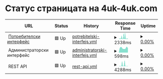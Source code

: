 # Статус страницата на 4uk-4uk.com

<!--start: status pages-->
<!-- This summary is generated by Upptime (https://github.com/upptime/upptime) -->
<!-- Do not edit this manually, your changes will be overwritten -->
<!-- prettier-ignore -->
| URL | Status | History | Response Time | Uptime |
| --- | ------ | ------- | ------------- | ------ |
| <img alt="" src="https://icons.duckduckgo.com/ip3/4uk-4uk.com.ico" height="13"> [Потребителски интерфейс](https://4uk-4uk.com) | 🟩 Up | [potrebitelski-interfejs.yml](https://github.com/4uk4uk/status-page/commits/HEAD/history/potrebitelski-interfejs.yml) | <details><summary><img alt="Response time graph" src="./graphs/potrebitelski-interfejs/response-time-week.png" height="20"> 2338ms</summary><br><a href="https://status.4uk-4uk.com/history/potrebitelski-interfejs"><img alt="Response time 1135" src="https://img.shields.io/endpoint?url=https%3A%2F%2Fraw.githubusercontent.com%2F4uk4uk%2Fstatus-page%2FHEAD%2Fapi%2Fpotrebitelski-interfejs%2Fresponse-time.json"></a><br><a href="https://status.4uk-4uk.com/history/potrebitelski-interfejs"><img alt="24-hour response time 645" src="https://img.shields.io/endpoint?url=https%3A%2F%2Fraw.githubusercontent.com%2F4uk4uk%2Fstatus-page%2FHEAD%2Fapi%2Fpotrebitelski-interfejs%2Fresponse-time-day.json"></a><br><a href="https://status.4uk-4uk.com/history/potrebitelski-interfejs"><img alt="7-day response time 2338" src="https://img.shields.io/endpoint?url=https%3A%2F%2Fraw.githubusercontent.com%2F4uk4uk%2Fstatus-page%2FHEAD%2Fapi%2Fpotrebitelski-interfejs%2Fresponse-time-week.json"></a><br><a href="https://status.4uk-4uk.com/history/potrebitelski-interfejs"><img alt="30-day response time 1135" src="https://img.shields.io/endpoint?url=https%3A%2F%2Fraw.githubusercontent.com%2F4uk4uk%2Fstatus-page%2FHEAD%2Fapi%2Fpotrebitelski-interfejs%2Fresponse-time-month.json"></a><br><a href="https://status.4uk-4uk.com/history/potrebitelski-interfejs"><img alt="1-year response time 1135" src="https://img.shields.io/endpoint?url=https%3A%2F%2Fraw.githubusercontent.com%2F4uk4uk%2Fstatus-page%2FHEAD%2Fapi%2Fpotrebitelski-interfejs%2Fresponse-time-year.json"></a></details> | <details><summary><a href="https://status.4uk-4uk.com/history/potrebitelski-interfejs">0.00%</a></summary><a href="https://status.4uk-4uk.com/history/potrebitelski-interfejs"><img alt="All-time uptime 28.64%" src="https://img.shields.io/endpoint?url=https%3A%2F%2Fraw.githubusercontent.com%2F4uk4uk%2Fstatus-page%2FHEAD%2Fapi%2Fpotrebitelski-interfejs%2Fuptime.json"></a><br><a href="https://status.4uk-4uk.com/history/potrebitelski-interfejs"><img alt="24-hour uptime 0.00%" src="https://img.shields.io/endpoint?url=https%3A%2F%2Fraw.githubusercontent.com%2F4uk4uk%2Fstatus-page%2FHEAD%2Fapi%2Fpotrebitelski-interfejs%2Fuptime-day.json"></a><br><a href="https://status.4uk-4uk.com/history/potrebitelski-interfejs"><img alt="7-day uptime 0.00%" src="https://img.shields.io/endpoint?url=https%3A%2F%2Fraw.githubusercontent.com%2F4uk4uk%2Fstatus-page%2FHEAD%2Fapi%2Fpotrebitelski-interfejs%2Fuptime-week.json"></a><br><a href="https://status.4uk-4uk.com/history/potrebitelski-interfejs"><img alt="30-day uptime 28.64%" src="https://img.shields.io/endpoint?url=https%3A%2F%2Fraw.githubusercontent.com%2F4uk4uk%2Fstatus-page%2FHEAD%2Fapi%2Fpotrebitelski-interfejs%2Fuptime-month.json"></a><br><a href="https://status.4uk-4uk.com/history/potrebitelski-interfejs"><img alt="1-year uptime 28.64%" src="https://img.shields.io/endpoint?url=https%3A%2F%2Fraw.githubusercontent.com%2F4uk4uk%2Fstatus-page%2FHEAD%2Fapi%2Fpotrebitelski-interfejs%2Fuptime-year.json"></a></details>
| <img alt="" src="https://icons.duckduckgo.com/ip3/null.ico" height="13"> Администраторски интерфейс | 🟩 Up | [administratorski-interfejs.yml](https://github.com/4uk4uk/status-page/commits/HEAD/history/administratorski-interfejs.yml) | <details><summary><img alt="Response time graph" src="./graphs/administratorski-interfejs/response-time-week.png" height="20"> 598ms</summary><br><a href="https://status.4uk-4uk.com/history/administratorski-interfejs"><img alt="Response time 645" src="https://img.shields.io/endpoint?url=https%3A%2F%2Fraw.githubusercontent.com%2F4uk4uk%2Fstatus-page%2FHEAD%2Fapi%2Fadministratorski-interfejs%2Fresponse-time.json"></a><br><a href="https://status.4uk-4uk.com/history/administratorski-interfejs"><img alt="24-hour response time 589" src="https://img.shields.io/endpoint?url=https%3A%2F%2Fraw.githubusercontent.com%2F4uk4uk%2Fstatus-page%2FHEAD%2Fapi%2Fadministratorski-interfejs%2Fresponse-time-day.json"></a><br><a href="https://status.4uk-4uk.com/history/administratorski-interfejs"><img alt="7-day response time 598" src="https://img.shields.io/endpoint?url=https%3A%2F%2Fraw.githubusercontent.com%2F4uk4uk%2Fstatus-page%2FHEAD%2Fapi%2Fadministratorski-interfejs%2Fresponse-time-week.json"></a><br><a href="https://status.4uk-4uk.com/history/administratorski-interfejs"><img alt="30-day response time 645" src="https://img.shields.io/endpoint?url=https%3A%2F%2Fraw.githubusercontent.com%2F4uk4uk%2Fstatus-page%2FHEAD%2Fapi%2Fadministratorski-interfejs%2Fresponse-time-month.json"></a><br><a href="https://status.4uk-4uk.com/history/administratorski-interfejs"><img alt="1-year response time 645" src="https://img.shields.io/endpoint?url=https%3A%2F%2Fraw.githubusercontent.com%2F4uk4uk%2Fstatus-page%2FHEAD%2Fapi%2Fadministratorski-interfejs%2Fresponse-time-year.json"></a></details> | <details><summary><a href="https://status.4uk-4uk.com/history/administratorski-interfejs">0.00%</a></summary><a href="https://status.4uk-4uk.com/history/administratorski-interfejs"><img alt="All-time uptime 28.64%" src="https://img.shields.io/endpoint?url=https%3A%2F%2Fraw.githubusercontent.com%2F4uk4uk%2Fstatus-page%2FHEAD%2Fapi%2Fadministratorski-interfejs%2Fuptime.json"></a><br><a href="https://status.4uk-4uk.com/history/administratorski-interfejs"><img alt="24-hour uptime 0.00%" src="https://img.shields.io/endpoint?url=https%3A%2F%2Fraw.githubusercontent.com%2F4uk4uk%2Fstatus-page%2FHEAD%2Fapi%2Fadministratorski-interfejs%2Fuptime-day.json"></a><br><a href="https://status.4uk-4uk.com/history/administratorski-interfejs"><img alt="7-day uptime 0.00%" src="https://img.shields.io/endpoint?url=https%3A%2F%2Fraw.githubusercontent.com%2F4uk4uk%2Fstatus-page%2FHEAD%2Fapi%2Fadministratorski-interfejs%2Fuptime-week.json"></a><br><a href="https://status.4uk-4uk.com/history/administratorski-interfejs"><img alt="30-day uptime 28.64%" src="https://img.shields.io/endpoint?url=https%3A%2F%2Fraw.githubusercontent.com%2F4uk4uk%2Fstatus-page%2FHEAD%2Fapi%2Fadministratorski-interfejs%2Fuptime-month.json"></a><br><a href="https://status.4uk-4uk.com/history/administratorski-interfejs"><img alt="1-year uptime 28.64%" src="https://img.shields.io/endpoint?url=https%3A%2F%2Fraw.githubusercontent.com%2F4uk4uk%2Fstatus-page%2FHEAD%2Fapi%2Fadministratorski-interfejs%2Fuptime-year.json"></a></details>
| <img alt="" src="https://icons.duckduckgo.com/ip3/null.ico" height="13"> REST API | 🟩 Up | [rest-api.yml](https://github.com/4uk4uk/status-page/commits/HEAD/history/rest-api.yml) | <details><summary><img alt="Response time graph" src="./graphs/rest-api/response-time-week.png" height="20"> 4288ms</summary><br><a href="https://status.4uk-4uk.com/history/rest-api"><img alt="Response time 1604" src="https://img.shields.io/endpoint?url=https%3A%2F%2Fraw.githubusercontent.com%2F4uk4uk%2Fstatus-page%2FHEAD%2Fapi%2Frest-api%2Fresponse-time.json"></a><br><a href="https://status.4uk-4uk.com/history/rest-api"><img alt="24-hour response time 634" src="https://img.shields.io/endpoint?url=https%3A%2F%2Fraw.githubusercontent.com%2F4uk4uk%2Fstatus-page%2FHEAD%2Fapi%2Frest-api%2Fresponse-time-day.json"></a><br><a href="https://status.4uk-4uk.com/history/rest-api"><img alt="7-day response time 4288" src="https://img.shields.io/endpoint?url=https%3A%2F%2Fraw.githubusercontent.com%2F4uk4uk%2Fstatus-page%2FHEAD%2Fapi%2Frest-api%2Fresponse-time-week.json"></a><br><a href="https://status.4uk-4uk.com/history/rest-api"><img alt="30-day response time 1604" src="https://img.shields.io/endpoint?url=https%3A%2F%2Fraw.githubusercontent.com%2F4uk4uk%2Fstatus-page%2FHEAD%2Fapi%2Frest-api%2Fresponse-time-month.json"></a><br><a href="https://status.4uk-4uk.com/history/rest-api"><img alt="1-year response time 1604" src="https://img.shields.io/endpoint?url=https%3A%2F%2Fraw.githubusercontent.com%2F4uk4uk%2Fstatus-page%2FHEAD%2Fapi%2Frest-api%2Fresponse-time-year.json"></a></details> | <details><summary><a href="https://status.4uk-4uk.com/history/rest-api">0.00%</a></summary><a href="https://status.4uk-4uk.com/history/rest-api"><img alt="All-time uptime 28.64%" src="https://img.shields.io/endpoint?url=https%3A%2F%2Fraw.githubusercontent.com%2F4uk4uk%2Fstatus-page%2FHEAD%2Fapi%2Frest-api%2Fuptime.json"></a><br><a href="https://status.4uk-4uk.com/history/rest-api"><img alt="24-hour uptime 0.00%" src="https://img.shields.io/endpoint?url=https%3A%2F%2Fraw.githubusercontent.com%2F4uk4uk%2Fstatus-page%2FHEAD%2Fapi%2Frest-api%2Fuptime-day.json"></a><br><a href="https://status.4uk-4uk.com/history/rest-api"><img alt="7-day uptime 0.00%" src="https://img.shields.io/endpoint?url=https%3A%2F%2Fraw.githubusercontent.com%2F4uk4uk%2Fstatus-page%2FHEAD%2Fapi%2Frest-api%2Fuptime-week.json"></a><br><a href="https://status.4uk-4uk.com/history/rest-api"><img alt="30-day uptime 28.64%" src="https://img.shields.io/endpoint?url=https%3A%2F%2Fraw.githubusercontent.com%2F4uk4uk%2Fstatus-page%2FHEAD%2Fapi%2Frest-api%2Fuptime-month.json"></a><br><a href="https://status.4uk-4uk.com/history/rest-api"><img alt="1-year uptime 28.64%" src="https://img.shields.io/endpoint?url=https%3A%2F%2Fraw.githubusercontent.com%2F4uk4uk%2Fstatus-page%2FHEAD%2Fapi%2Frest-api%2Fuptime-year.json"></a></details>

<!--end: status pages-->
